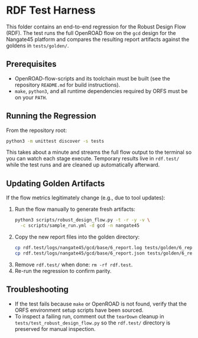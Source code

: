 # RDF Test Harness

This folder contains an end-to-end regression for the Robust Design Flow (RDF).
The test runs the full OpenROAD flow on the `gcd` design for the Nangate45
platform and compares the resulting report artifacts against the goldens in
`tests/golden/`.

## Prerequisites

- OpenROAD-flow-scripts and its toolchain must be built (see the repository
  `README.md` for build instructions).
- `make`, `python3`, and all runtime dependencies required by ORFS must be on
  your `PATH`.

## Running the Regression

From the repository root:

```bash
python3 -m unittest discover -s tests
```

This takes about a minute and streams the full flow output to the terminal so
you can watch each stage execute. Temporary results live in `rdf.test/` while
 the test runs and are cleaned up automatically afterward.

## Updating Golden Artifacts

If the flow metrics legitimately change (e.g., due to tool updates):

1. Run the flow manually to generate fresh artifacts:
   ```bash
   python3 scripts/robust_design_flow.py -t -r -y -v \
     -c scripts/sample_run.yml -d gcd -n nangate45
   ```
2. Copy the new report files into the golden directory:
   ```bash
   cp rdf.test/logs/nangate45/gcd/base/6_report.log tests/golden/6_report.log.ok
   cp rdf.test/logs/nangate45/gcd/base/6_report.json tests/golden/6_report.json.ok
   ```
3. Remove `rdf.test/` when done: `rm -rf rdf.test`.
4. Re-run the regression to confirm parity.

## Troubleshooting

- If the test fails because `make` or OpenROAD is not found, verify that the
  ORFS environment setup scripts have been sourced.
- To inspect a failing run, comment out the `tearDown` cleanup in
  `tests/test_robust_design_flow.py` so the `rdf.test/` directory is preserved
  for manual inspection.
